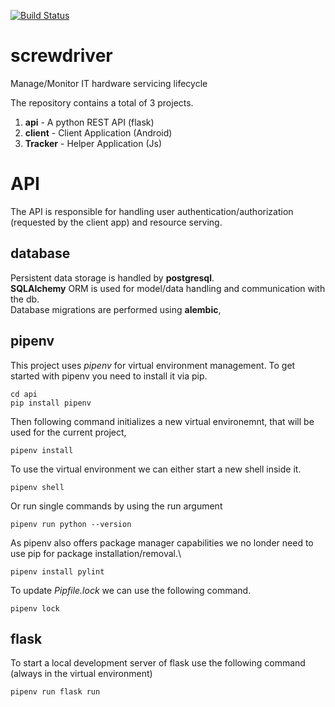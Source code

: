 [![Build Status](https://travis-ci.com/NickMns/screwdriver.svg?branch=master)](https://travis-ci.com/NickMns/screwdriver)

# screwdriver
Manage/Monitor IT hardware servicing lifecycle

The repository contains a total of 3 projects.

1. **api** - A python REST API (flask)
2. **client** - Client Application (Android)
3. **Tracker** - Helper Application (Js)

# API

The API is responsible for handling user authentication/authorization
(requested by the client app) and resource serving.

## database

Persistent data storage is handled by **postgresql**.\
**SQLAlchemy** ORM is used for model/data handling and communication with the db.\
Database migrations are performed using **alembic**,

## pipenv

This project uses *pipenv* for virtual environment management.
To get started with pipenv you need to install it via pip.

```shell
cd api
pip install pipenv
```

Then following command initializes a new virtual environemnt,
that will be used for the current project,

```shell
pipenv install
```

To use the virtual environment we can either start a new shell
inside it.

```shell
pipenv shell
```

Or run single commands by using the run argument

```shell
pipenv run python --version
```

As pipenv also offers package manager capabilities we no londer need to
use pip for package installation/removal.\

```shell
pipenv install pylint
```

To update *Pipfile.lock* we can use the following command.

```shell
pipenv lock
```

## flask

To start a local development server of flask use the following command (always in the virtual environment)

```shell
pipenv run flask run
```